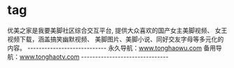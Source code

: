 # tag
优美之家是我要美脚社区综合交互平台, 提供大众喜欢的国产女主美脚视频、 女王视频下载，涵盖搞笑幽默视频、 美脚图片、美脚小说、同好交友字母等多元化的内容。  ---------------------------- 永久导航：www.tonghaowu.com  备用导航：www.tonghaotv.com -------------------------------
